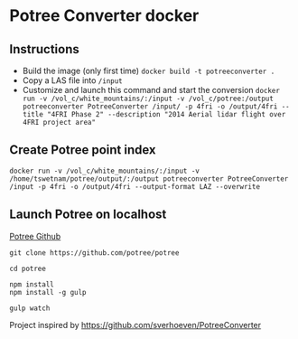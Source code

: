 # Potree Converter docker

## Instructions
- Build the image (only first time) `docker build -t potreeconverter .`
- Copy a LAS file into `/input`
- Customize and launch this command and start the conversion `docker run -v /vol_c/white_mountains/:/input -v /vol_c/potree:/output potreeconverter PotreeConverter /input/ -p 4fri -o /output/4fri --title "4FRI Phase 2" --description "2014 Aerial lidar flight over 4FRI project area"`

## Create Potree point index

```
docker run -v /vol_c/white_mountains/:/input -v /home/tswetnam/potree/output/:/output potreeconverter PotreeConverter /input -p 4fri -o /output/4fri --output-format LAZ --overwrite
```

## Launch Potree on localhost

[Potree Github](https://github.com/potree/potree)

```
git clone https://github.com/potree/potree

cd potree

npm install 
npm install -g gulp
```

```
gulp watch
```


Project inspired by https://github.com/sverhoeven/PotreeConverter